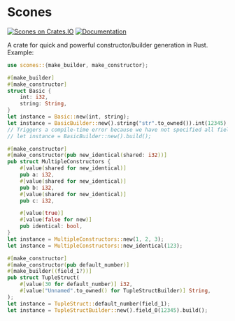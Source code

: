 # Scones

[![Scones on Crates.IO](https://img.shields.io/crates/v/scones)](https://crates.io/crates/scones)
[![Documentation](https://img.shields.io/badge/documentation-link-success)](https://docs.rs/scones)

A crate for quick and powerful constructor/builder generation in Rust. Example:

```rust
use scones::{make_builder, make_constructor};

#[make_builder]
#[make_constructor]
struct Basic {
    int: i32,
    string: String,
}
let instance = Basic::new(int, string);
let instance = BasicBuilder::new().string("str".to_owned()).int(12345).build();
// Triggers a compile-time error because we have not specified all fields yet:
// let instance = BasicBuilder::new().build();

#[make_constructor]
#[make_constructor(pub new_identical(shared: i32))]
pub struct MultipleConstructors {
    #[value(shared for new_identical)]
    pub a: i32,
    #[value(shared for new_identical)]
    pub b: i32,
    #[value(shared for new_identical)]
    pub c: i32,

    #[value(true)]
    #[value(false for new)]
    pub identical: bool,
}
let instance = MultipleConstructors::new(1, 2, 3);
let instance = MultipleConstructors::new_identical(123);

#[make_constructor]
#[make_constructor(pub default_number)]
#[make_builder((field_1?))]
pub struct TupleStruct(
    #[value(30 for default_number)] i32,
    #[value("Unnamed".to_owned() for TupleStructBuilder)] String,
);
let instance = TupleStruct::default_number(field_1);
let instance = TupleStructBuilder::new().field_0(12345).build();
```